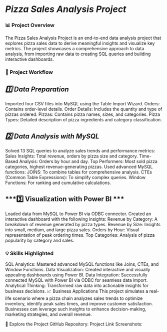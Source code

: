 # ***Pizza Sales Analysis Project*** #

### 📊 Project Overview ###
The Pizza Sales Analysis Project is an end-to-end data analysis project that explores pizza sales data to derive meaningful insights and visualize key metrics. The project showcases a comprehensive approach to data analysis, from importing raw data to creating SQL queries and building interactive dashboards.

### 📁 Project Workflow ###

## ***1️⃣ Data Preparation*** ##
Imported four CSV files into MySQL using the Table Import Wizard.
Orders: Contains order-level details.
Order Details: Includes the quantity and type of pizzas ordered.
Pizzas: Contains pizza names, sizes, and categories.
Pizza Types: Detailed description of pizza ingredients and category classification.
## ***2️⃣ Data Analysis with MySQL*** ##
Solved 13 SQL queries to analyze sales trends and performance metrics:
Sales Insights: Total revenue, orders by pizza size and category.
Time-Based Analysis: Orders by hour and day.
Top Performers: Most sold pizza categories, highest revenue-generating pizzas.
Used advanced MySQL functions:
JOINS: To combine tables for comprehensive analysis.
CTEs (Common Table Expressions): To simplify complex queries.
Window Functions: For ranking and cumulative calculations.
## ***3️⃣ Visualization with Power BI *** ##
Loaded data from MySQL to Power BI via ODBC connector.
Created an interactive dashboard with the following insights:
Revenue by Category: A breakdown of revenue generated by pizza types.
Revenue by Size: Insights into small, medium, and large pizza sales.
Orders by Hour: Visual representation of peak ordering times.
Top Categories: Analysis of pizza popularity by category and sales.

### 💡 Skills Highlighted ###
SQL Analytics: Mastered advanced MySQL functions like Joins, CTEs, and Window Functions.
Data Visualization: Created interactive and visually appealing dashboards using Power BI.
Data Integration: Successfully connected MySQL with Power BI via ODBC for seamless data import.
Analytical Thinking: Transformed raw data into actionable insights for business decisions.
📈 Business Applications
This project simulates a real-life scenario where a pizza chain analyzes sales trends to optimize inventory, identify peak sales times, and improve customer satisfaction. Businesses can leverage such insights to enhance decision-making, marketing strategies, and overall revenue.

🚀 Explore the Project
GitHub Repository: Project Link
Screenshots:
